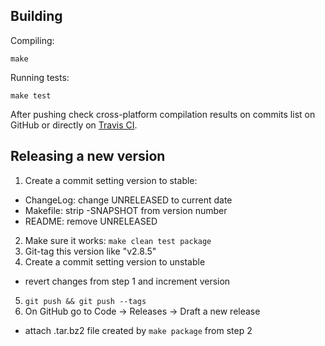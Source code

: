 ## Building

Compiling:
```
make
```

Running tests:
```
make test
```

After pushing check cross-platform compilation results on commits list on GitHub or directly on [Travis CI](https://travis-ci.org/pkubowicz/opendetex).

## Releasing a new version

1. Create a commit setting version to stable:
  - ChangeLog: change UNRELEASED to current date
  - Makefile: strip -SNAPSHOT from version number
  - README: remove UNRELEASED
2. Make sure it works: `make clean test package`
3. Git-tag this version like "v2.8.5"
4. Create a commit setting version to unstable
  - revert changes from step 1 and increment version
5. `git push && git push --tags`
6. On GitHub go to Code → Releases → Draft a new release
  - attach .tar.bz2 file created by `make package` from step 2
